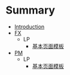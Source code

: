 # Summary

* [Introduction](README.md)
* [FX](fx.md)
   * LP
       * [基本页面模板](content/FX/fx_ji_ben_ye_mian_mo_ban.md)
* [PM](pm.md)
   * LP
       * [基本页面模板](content/PM/pm_ji_ben_ye_mian_mo_ban.md)

